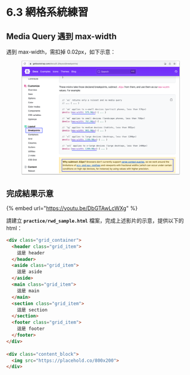 # 6.3 網格系統練習

## Media Query 遇到 max-width

遇到 max-width，需扣掉 0.02px，如下示意：

<figure><img src="../.gitbook/assets/breakpoint_for_max_width.png" alt=""><figcaption></figcaption></figure>



## 完成結果示意

{% embed url="https://youtu.be/DbGTAwLcWXg" %}

請建立 **`practice/rwd_sample.html`** 檔案，完成上述影片的示意，提供以下的 html：

```html
<div class="grid_container">
  <header class="grid_item">
    這是 header
  </header>
  <aside class="grid_item">
    這是 aside
  </aside>
  <main class="grid_item">
    這是 main
  </main>
  <section class="grid_item">
    這是 section
  </section>
  <footer class="grid_item">
    這是 footer
  </footer>
</div>

<div class="content_block">
  <img src="https://placehold.co/800x200">
</div>
```



